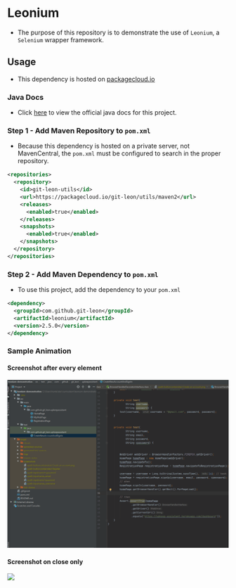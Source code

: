 # Leonium
* The purpose of this repository is to demonstrate the use of `Leonium`, a `Selenium` wrapper framework.

## Usage
* This dependency is hosted on [packagecloud.io](https://packagecloud.io/git-leon/utils/)



### Java Docs
* Click [here](https://git-leon.github.io/leonium/docs/index.html) to view the official java docs for this project.


### Step 1 - Add Maven Repository to `pom.xml`
* Because this dependency is hosted on a private server, not MavenCentral, the `pom.xml` must be configured to search in the proper repository.

```xml
<repositories>
  <repository>
    <id>git-leon-utils</id>
    <url>https://packagecloud.io/git-leon/utils/maven2</url>
    <releases>
      <enabled>true</enabled>
    </releases>
    <snapshots>
      <enabled>true</enabled>
    </snapshots>
  </repository>
</repositories>
```

### Step 2 - Add Maven Dependency to `pom.xml`
* To use this project, add the dependency to your `pom.xml`

```xml
<dependency>
  <groupId>com.github.git-leon</groupId>
  <artifactId>leonium</artifactId>
  <version>2.5.0</version>
</dependency>
```

### Sample Animation

#### Screenshot after every element
<img src="./automation-test-example.gif">

#### Screenshot on close only
<img src="./leonium-demo.gif">
